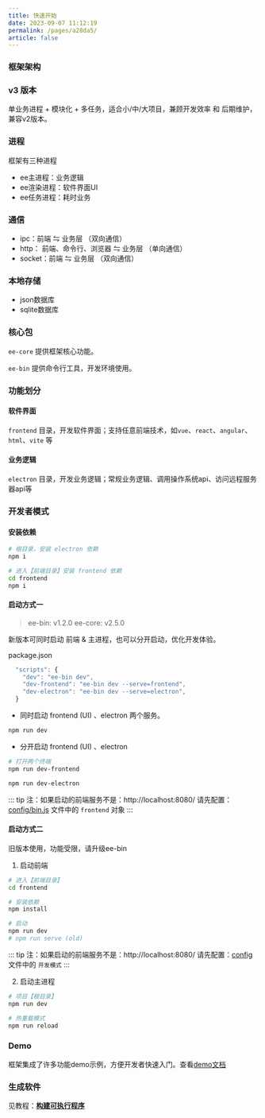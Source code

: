 ```yaml
---
title: 快速开始
date: 2023-09-07 11:12:19
permalink: /pages/a28da5/
article: false
---
```


### 框架架构
###  v3 版本
单业务进程 + 模块化 + 多任务，适合小/中/大项目，兼顾开发效率 和 后期维护，兼容v2版本。

### 进程
框架有三种进程

- ee主进程：业务逻辑
- ee渲染进程：软件界面UI
- ee任务进程：耗时业务

### 通信
- ipc：前端 ⇋ 业务层 （双向通信）
- http： 前端、命令行、浏览器 ⇋ 业务层 （单向通信）
- socket：前端 ⇋ 业务层 （双向通信）

### 本地存储
- json数据库
- sqlite数据库

### 核心包
`ee-core` 提供框架核心功能。

`ee-bin` 提供命令行工具，开发环境使用。        

### 功能划分
####  软件界面
`frontend` 目录，开发软件界面；支持任意前端技术，如`vue`、`react`、`angular`、`html`、`vite` 等
####  业务逻辑
`electron` 目录，开发业务逻辑；常规业务逻辑、调用操作系统api、访问远程服务器api等

### 开发者模式
#### 安装依赖
```bash
# 根目录，安装 electron 依赖
npm i

# 进入【前端目录】安装 frontend 依赖
cd frontend 
npm i
```

#### 启动方式一
> ee-bin: v1.2.0
> ee-core: v2.5.0

新版本可同时启动 前端 & 主进程，也可以分开启动，优化开发体验。

package.json
```javascript
  "scripts": {
    "dev": "ee-bin dev",
    "dev-frontend": "ee-bin dev --serve=frontend",
    "dev-electron": "ee-bin dev --serve=electron",
  }
```

- 同时启动 frontend (UI) 、electron 两个服务。
```bash
npm run dev
```

- 分开启动 frontend (UI) 、electron
```bash
# 打开两个终端
npm run dev-frontend

npm run dev-electron
```

::: tip
注：如果启动的前端服务不是：http://localhost:8080/  请先配置：[config/bin.js](/pages/c492f8/) 文件中的 `frontend` 对象
:::

#### 启动方式二
旧版本使用，功能受限，请升级ee-bin

1. 启动前端
```bash
# 进入【前端目录】
cd frontend 

# 安装依赖
npm install

# 启动
npm run dev
# npm run serve (old)
```
::: tip
注：如果启动的前端服务不是：http://localhost:8080/  请先配置：[config](/pages/f7cbf9/) 文件中的 `开发模式`
:::

2. 启动主进程
```bash
# 项目【根目录】
npm run dev

# 热重载模式
npm run reload
```

### Demo
框架集成了许多功能demo示例，方便开发者快速入门。查看[demo文档](/pages/132909/)

### 生成软件
见教程：[**构建可执行程序**](/pages/ad838d/)